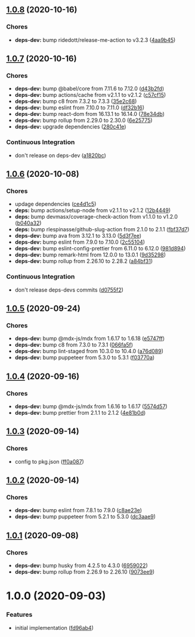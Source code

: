 ## [1.0.8](https://github.com/sergioramos/remark-hint/compare/v1.0.7...v1.0.8) (2020-10-16)

### Chores

- **deps-dev:** bump ridedott/release-me-action to v3.2.3 ([4aa9b45](https://github.com/sergioramos/remark-hint/commit/4aa9b45df0c7864a87e1dbc175e23e1129aabab4))

## [1.0.7](https://github.com/sergioramos/remark-hint/compare/v1.0.6...v1.0.7) (2020-10-16)

### Chores

- **deps-dev:** bump @babel/core from 7.11.6 to 7.12.0 ([d43b2fd](https://github.com/sergioramos/remark-hint/commit/d43b2fd33154537f80500930c8665b7f345669c9))
- **deps-dev:** bump actions/cache from v2.1.1 to v2.1.2 ([c57cf15](https://github.com/sergioramos/remark-hint/commit/c57cf15946de86b10f08c40289c7aa7e78671b5c))
- **deps-dev:** bump c8 from 7.3.2 to 7.3.3 ([35e2c68](https://github.com/sergioramos/remark-hint/commit/35e2c6818c3b3b53c04b81917027d31271f071f4))
- **deps-dev:** bump eslint from 7.10.0 to 7.11.0 ([df32b16](https://github.com/sergioramos/remark-hint/commit/df32b1647176dda0dd981473b17508941422f50c))
- **deps-dev:** bump react-dom from 16.13.1 to 16.14.0 ([78e34db](https://github.com/sergioramos/remark-hint/commit/78e34dbf8fb733ae45eff49b00428c6c475e870e))
- **deps-dev:** bump rollup from 2.29.0 to 2.30.0 ([6e25775](https://github.com/sergioramos/remark-hint/commit/6e257757cf861d5ac18c8a77af6c106607adbb8a))
- **deps-dev:** upgrade dependencies ([280c41e](https://github.com/sergioramos/remark-hint/commit/280c41ee9c17a622f2b58480c3017a69c5685b78))

### Continuous Integration

- don't release on deps-dev ([a1820bc](https://github.com/sergioramos/remark-hint/commit/a1820bc24883664f876722b5ca5f4ec83ef7ee40))

## [1.0.6](https://github.com/sergioramos/remark-hint/compare/v1.0.5...v1.0.6) (2020-10-08)

### Chores

- updage dependencies ([ce4d1c5](https://github.com/sergioramos/remark-hint/commit/ce4d1c51227a1b1d0297643a0ecd95ee0099aaee))
- **deps:** bump actions/setup-node from v2.1.1 to v2.1.2 ([12b4449](https://github.com/sergioramos/remark-hint/commit/12b4449906e01ea9318c6cd29b172cbb5fe4eb90))
- **deps:** bump devmasx/coverage-check-action from v1.1.0 to v1.2.0 ([b040a32](https://github.com/sergioramos/remark-hint/commit/b040a326eeb28c6fdc5d0e2df4f15b38db9ddf0f))
- **deps:** bump rlespinasse/github-slug-action from 2.1.0 to 2.1.1 ([fbf37d7](https://github.com/sergioramos/remark-hint/commit/fbf37d7668815ba19b7794c8e44af1a1cd7928d8))
- **deps-dev:** bump ava from 3.12.1 to 3.13.0 ([5d3f7ee](https://github.com/sergioramos/remark-hint/commit/5d3f7eeb16e14467f56f2fac6f30f8cf32968a67))
- **deps-dev:** bump eslint from 7.9.0 to 7.10.0 ([2c55104](https://github.com/sergioramos/remark-hint/commit/2c55104594228fbcdf3600f1b36a14fc548beb6e))
- **deps-dev:** bump eslint-config-prettier from 6.11.0 to 6.12.0 ([981d894](https://github.com/sergioramos/remark-hint/commit/981d8941c4efec1d522a1099d1ba2ad2b428adac))
- **deps-dev:** bump remark-html from 12.0.0 to 13.0.1 ([9d35298](https://github.com/sergioramos/remark-hint/commit/9d35298326bd7ef1dd8dd02cea445a66f8b71736))
- **deps-dev:** bump rollup from 2.26.10 to 2.28.2 ([a84bf31](https://github.com/sergioramos/remark-hint/commit/a84bf31df6d2cf9c2632bc6fc441f93891d9cadd))

### Continuous Integration

- don't release deps-devs commits ([d0755f2](https://github.com/sergioramos/remark-hint/commit/d0755f21b2037bb2477e9fb6da78f02b6e1e2f46))

## [1.0.5](https://github.com/sergioramos/remark-hint/compare/v1.0.4...v1.0.5) (2020-09-24)

### Chores

- **deps-dev:** bump @mdx-js/mdx from 1.6.17 to 1.6.18 ([e5747ff](https://github.com/sergioramos/remark-hint/commit/e5747ff5590c1b40b1c43e053dfa48c2adb93e7a))
- **deps-dev:** bump c8 from 7.3.0 to 7.3.1 ([066fa5f](https://github.com/sergioramos/remark-hint/commit/066fa5ff3b80b0e2532ca7fb03cd807966ef0175))
- **deps-dev:** bump lint-staged from 10.3.0 to 10.4.0 ([a76d089](https://github.com/sergioramos/remark-hint/commit/a76d08993956a389c844545428a13dca7f7810c9))
- **deps-dev:** bump puppeteer from 5.3.0 to 5.3.1 ([f03770a](https://github.com/sergioramos/remark-hint/commit/f03770a335b45993361b32657faa64d255e799db))

## [1.0.4](https://github.com/sergioramos/remark-hint/compare/v1.0.3...v1.0.4) (2020-09-16)

### Chores

- **deps-dev:** bump @mdx-js/mdx from 1.6.16 to 1.6.17 ([5574d57](https://github.com/sergioramos/remark-hint/commit/5574d57419c63fe888bbb8a06614d5f187c2305d))
- **deps-dev:** bump prettier from 2.1.1 to 2.1.2 ([4e81b0d](https://github.com/sergioramos/remark-hint/commit/4e81b0d462c5c13e506e8b70d2099a459ec3c671))

## [1.0.3](https://github.com/sergioramos/remark-hint/compare/v1.0.2...v1.0.3) (2020-09-14)

### Chores

- config to pkg.json ([ff0a087](https://github.com/sergioramos/remark-hint/commit/ff0a0874e88ebbc2e08fb0d3dc0f73163bd2e4b1))

## [1.0.2](https://github.com/sergioramos/remark-hint/compare/v1.0.1...v1.0.2) (2020-09-14)

### Chores

- **deps-dev:** bump eslint from 7.8.1 to 7.9.0 ([c8ae23e](https://github.com/sergioramos/remark-hint/commit/c8ae23e88a6262e18c78a3746e05edf7425d361d))
- **deps-dev:** bump puppeteer from 5.2.1 to 5.3.0 ([dc3aae9](https://github.com/sergioramos/remark-hint/commit/dc3aae90224bf68d37e5514a9a891c3a7482bacf))

## [1.0.1](https://github.com/sergioramos/remark-hint/compare/v1.0.0...v1.0.1) (2020-09-08)

### Chores

- **deps-dev:** bump husky from 4.2.5 to 4.3.0 ([6959022](https://github.com/sergioramos/remark-hint/commit/6959022769c50196b1ee5348170d5c8fa96a9d21))
- **deps-dev:** bump rollup from 2.26.9 to 2.26.10 ([9073ee9](https://github.com/sergioramos/remark-hint/commit/9073ee90b91acf778030e28db4de73ffb27f95b3))

# 1.0.0 (2020-09-03)

### Features

- initial implementation ([fd96ab4](https://github.com/sergioramos/remark-hint/commit/fd96ab49af6bf383b18411000865e3f7a3bdf771))
